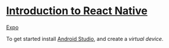 # [Introduction to React Native](https://reactnative.dev/)

[Expo](https://expo.dev/)

To get started install [Android Studio](https://developer.android.com/studio), and create a *virtual device*.

